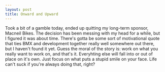 ```yaml
---
layout: post
title: Onward and Upward
---
```


Took a bit of a gamble today, ended up quitting my long-term sponsor, Macneil Bikes.
The decision has been messing with my head for a while, but I figured it was about time. There's gotta be some sort of motivational quote that ties BMX and development together really well somewhere out there, but I haven't found it yet. Guess the moral of the story is: work on what you really want to work on, and that's it. Everyhting else will fall into or out of place on it's own. Just focus on what puts a stupid smile on your face. Life can't suck if you're always doing that, right?